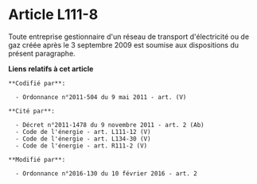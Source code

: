 # Article L111-8

Toute entreprise gestionnaire d'un réseau de transport d'électricité ou de gaz créée après le 3 septembre 2009 est soumise
aux dispositions du présent paragraphe.

**Liens relatifs à cet article**

	**Codifié par**:

	  - Ordonnance n°2011-504 du 9 mai 2011 - art. (V)

	**Cité par**:

	  - Décret n°2011-1478 du 9 novembre 2011 - art. 2 (Ab)
	  - Code de l'énergie - art. L111-12 (V)
	  - Code de l'énergie - art. L134-30 (V)
	  - Code de l'énergie - art. R111-2 (V)

	**Modifié par**:

	  - Ordonnance n°2016-130 du 10 février 2016 - art. 2
